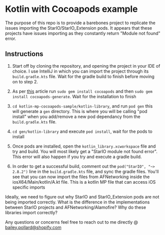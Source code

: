 # Kotlin with Cocoapods example

The purpose of this repo is to provide a barebones project to replicate the issues importing the StarIO/StarIO_Extension pods. It appears that these projects have issues importing as they constantly return "Module not found" error.

## Instructions

1. Start off by cloning the repository, and opening the project in your IDE of choice. I use IntelliJ  in which you can import the project through its `build.gradle.kts` file. Wait for the gradle build to finish before moving on to step 2.

2. As per [this](https://kotlinlang.org/docs/native-cocoapods.html) article run `sudo gem install cocoapods` and then `sudo gem install cocoapods-generate`. Wait for the installation to finish

3. `cd kotlin-mp-cocoapods-sample/kotlin-library`, and run `pod gen` this will generate a `gen` directory. This is where you will be calling "pod install" when you add/remove a new pod dependancy from the `build.gradle.kts` file.

4. `cd gen/kotlin-library` and execute `pod install`, wait for the pods to install

5. Once pods are installed, open the `kotlin_library.xcworkspace` file and try and build. You will most likely get a "StarIO module not found error". This error will also happen if you try and execute a gradle build.

6. In order to get a successful build, comment out the `pod("StarIO", "~> 2.8.2")` line in the `build.gradle.kts` file, and sync the gradle files. You'll see that you can now import the files from AFNetworking inside the iosX64/Main/kotlin/A.kt file. This is a kotlin MP file that can access iOS specific imports

Ideally, we need to figure out why StarIO and StarIO_Extension pods are not being imported correctly. What is the difference in the implementations between StarIO projects and AFNetworking/Alamofire? Why do these libraries import correctly? 

Any questions or concerns feel free to reach out to me directly @ bailey.pollard@shopify.com
